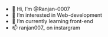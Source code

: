 - 👋 Hi, I’m @Ranjan-0007
- 👀 I’m interested in Web-development
- 🌱 I’m currently learning front-end
- 📫 ranjan007_ on instargram

<!---
Ranjan-0007/Ranjan-0007 is a ✨ special ✨ repository because its `README.md` (this file) appears on your GitHub profile.
You can click the Preview link to take a look at your changes.
--->
